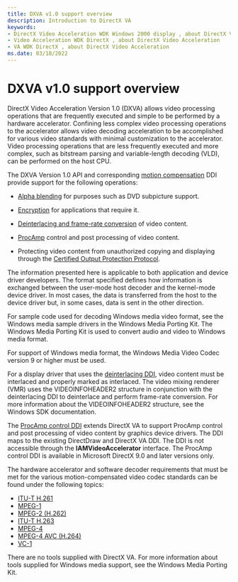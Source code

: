 ```yaml
---
title: DXVA v1.0 support overview
description: Introduction to DirectX VA
keywords:
- DirectX Video Acceleration WDK Windows 2000 display , about DirectX Video Acceleration
- Video Acceleration WDK DirectX , about DirectX Video Acceleration
- VA WDK DirectX , about DirectX Video Acceleration
ms.date: 03/18/2022
---
```


# DXVA v1.0 support overview

DirectX Video Acceleration Version 1.0 (DXVA) allows video processing operations that are frequently executed and simple to be performed by a hardware accelerator. Confining less complex video processing operations to the accelerator allows video decoding acceleration to be accomplished for various video standards with minimal customization to the accelerator. Video processing operations that are less frequently executed and more complex, such as bitstream parsing and variable-length decoding (VLD), can be performed on the host CPU.

The DXVA Version 1.0 API and corresponding [motion compensation](motion-compensation.md) DDI provide support for the following operations:

- [Alpha blending](directx-va-operations.md) for purposes such as DVD subpicture support.

- [Encryption](encryption-support.md) for applications that require it.

- [Deinterlacing and frame-rate conversion](deinterlacing-and-frame-rate-conversion.md) of video content.

- [ProcAmp](procamp-control-processing.md) control and post processing of video content.

- Protecting video content from unauthorized copying and displaying through the [Certified Output Protection Protocol](copp-processing.md).

The information presented here is applicable to both application and device driver developers. The format specified defines how information is exchanged between the user-mode host decoder and the kernel-mode device driver. In most cases, the data is transferred from the host to the device driver but, in some cases, data is sent in the other direction.

For sample code used for decoding Windows media video format, see the Windows media sample drivers in the Windows Media Porting Kit. The Windows Media Porting Kit is used to convert audio and video to Windows media format.

For support of Windows media format, the Windows Media Video Codec version 9 or higher must be used.

For a display driver that uses the [deinterlacing DDI](deinterlacing-and-frame-rate-conversion.md), video content must be interlaced and properly marked as interlaced. The video mixing renderer (VMR) uses the VIDEOINFOHEADER2 structure in conjunction with the deinterlacing DDI to deinterlace and perform frame-rate conversion. For more information about the VIDEOINFOHEADER2 structure, see the Windows SDK documentation.

The [ProcAmp control DDI](procamp-control-processing.md) extends DirectX VA to support ProcAmp control and post processing of video content by graphics device drivers. The DDI maps to the existing DirectDraw and DirectX VA DDI. The DDI is not accessible through the **IAMVideoAccelerator** interface. The ProcAmp control DDI is available in Microsoft DirectX 9.0 and later versions only.

The hardware accelerator and software decoder requirements that must be met for the various motion-compensated video codec standards can be found under the following topics:

- [ITU-T H.261](itu-t-h-261.md)
- [MPEG-1](mpeg-1.md)
- [MPEG-2 (H.262)](mpeg-2--h-262-.md)
- [ITU-T H.263](itu-t-h-263.md)
- [MPEG-4](mpeg-4.md)
- [MPEG-4 AVC (H.264)](mpeg-4-avc--h-264-.md)
- [VC-1](vc-1.md)

There are no tools supplied with DirectX VA. For more information about tools supplied for Windows media support, see the Windows Media Porting Kit.

